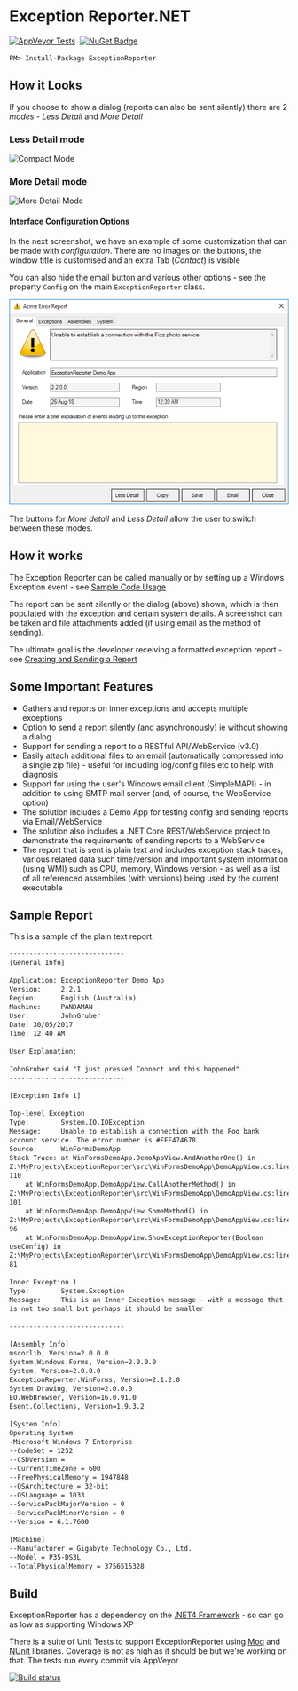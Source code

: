 # Exception Reporter.NET

[![AppVeyor Tests](https://ci.appveyor.com/api/projects/status/e2b3sruf4fpmcohm?svg=true)](https://ci.appveyor.com/project/pandawood/exceptionreporter-net/build/tests)
&nbsp;[![NuGet Badge](https://buildstats.info/nuget/ExceptionReporter)](https://www.nuget.org/packages/ExceptionReporter/)

```
PM> Install-Package ExceptionReporter
```

## How it Looks

If you choose to show a dialog (reports can also be sent silently) there are 2 *modes* - *Less Detail* and *More Detail*

### **Less Detail** mode
![Compact Mode](images/er2-less-detail.png)

### **More Detail** mode
![More Detail Mode](images/er2-more-detail.png)

#### Interface Configuration Options
In the next screenshot, we have an example of some customization that can be made with *configuration*. 
There are no images on the buttons,
the window title is customised and an extra Tab (_Contact_) is visible

You can also hide the email button and various other options - see the property `Config` on the main `ExceptionReporter` class.

![Customized Example](images/er-customized.png)

The buttons for *More detail* and *Less Detail* allow the user to switch between these modes.

## How it works

The Exception Reporter can be called manually or by setting up a Windows Exception event - 
see [Sample Code Usage](https://github.com/PandaWood/Exception-Reporter/wiki/Sample-Usage)

The report can be sent silently or the dialog (above) shown, which is then populated with the exception and certain system details.
A screenshot can be taken and file attachments added (if using email as the method of sending).

The ultimate goal is the developer receiving a formatted exception report - see
[Creating and Sending a Report](https://github.com/PandaWood/Exception-Reporter/wiki/Creating-and-Sending-a-Report)


## Some Important Features

- Gathers and reports on inner exceptions and accepts multiple exceptions
- Option to send a report silently (and asynchronously) ie without showing a dialog
- Support for sending a report to a RESTful API/WebService (v3.0)
- Easily attach additional files to an email (automatically compressed into a single zip file) - useful for including log/config files etc to help with diagnosis
- Support for using the user's Windows email client (SimpleMAPI) - in addition to using SMTP mail server (and, of course, the WebService option)
- The solution includes a Demo App for testing config and sending reports via Email/WebService
- The solution also includes a .NET Core REST/WebService project to demonstrate the requirements of sending reports to a WebService
- The report that is sent is plain text and includes exception stack traces, various related data such time/version and important system information (using WMI) such as CPU, memory, Windows version - as well as a list of all referenced assemblies (with versions) being used by the current executable

## Sample Report

This is a sample of the plain text report:

```text
-----------------------------
[General Info]

Application: ExceptionReporter Demo App
Version:     2.2.1
Region:      English (Australia)
Machine:     PANDAMAN
User:        JohnGruber
Date: 30/05/2017
Time: 12:40 AM

User Explanation:

JohnGruber said "I just pressed Connect and this happened"
-----------------------------
 
[Exception Info 1]

Top-level Exception
Type:        System.IO.IOException
Message:     Unable to establish a connection with the Foo bank account service. The error number is #FFF474678.
Source:      WinFormsDemoApp
Stack Trace: at WinFormsDemoApp.DemoAppView.AndAnotherOne() in Z:\MyProjects\ExceptionReporter\src\WinFormsDemoApp\DemoAppView.cs:line 110
    at WinFormsDemoApp.DemoAppView.CallAnotherMethod() in Z:\MyProjects\ExceptionReporter\src\WinFormsDemoApp\DemoAppView.cs:line 101
    at WinFormsDemoApp.DemoAppView.SomeMethod() in Z:\MyProjects\ExceptionReporter\src\WinFormsDemoApp\DemoAppView.cs:line 96
    at WinFormsDemoApp.DemoAppView.ShowExceptionReporter(Boolean useConfig) in Z:\MyProjects\ExceptionReporter\src\WinFormsDemoApp\DemoAppView.cs:line 81

Inner Exception 1
Type:        System.Exception
Message:     This is an Inner Exception message - with a message that is not too small but perhaps it should be smaller

-----------------------------

[Assembly Info] 
mscorlib, Version=2.0.0.0
System.Windows.Forms, Version=2.0.0.0
System, Version=2.0.0.0
ExceptionReporter.WinForms, Version=2.1.2.0
System.Drawing, Version=2.0.0.0
EO.WebBrowser, Version=16.0.91.0
Esent.Collections, Version=1.9.3.2

[System Info]
Operating System
-Microsoft Windows 7 Enterprise
--CodeSet = 1252
--CSDVersion =
--CurrentTimeZone = 600
--FreePhysicalMemory = 1947848
--OSArchitecture = 32-bit
--OSLanguage = 1033
--ServicePackMajorVersion = 0
--ServicePackMinorVersion = 0
--Version = 6.1.7600

[Machine]
--Manufacturer = Gigabyte Technology Co., Ltd.
--Model = P35-DS3L
--TotalPhysicalMemory = 3756515328
```

## Build 
ExceptionReporter has a dependency on the [.NET4 Framework](https://en.wikipedia.org/wiki/.NET_Framework_version_history#.NET_Framework_4) - so can go as low as supporting Windows XP

There is a suite of Unit Tests to support ExceptionReporter using [Moq](https://github.com/Moq/moq4/wiki/Quickstart) and [NUnit](https://nunit.org/) libraries. 
Coverage is not as high as it should be but we're working on that.
The tests run every commit via AppVeyor

[![Build status](https://ci.appveyor.com/api/projects/status/e2b3sruf4fpmcohm?svg=true)](https://ci.appveyor.com/project/PandaWood/exceptionreporter-net)
